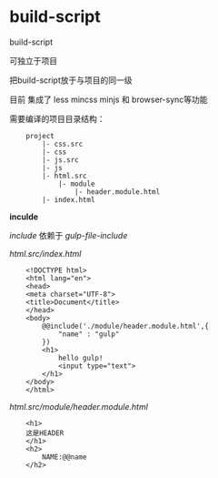 # build-script
build-script

可独立于项目

把build-script放于与项目的同一级

目前 集成了 less mincss minjs 和 browser-sync等功能

需要编译的项目目录结构：

		project
			|- css.src
			|- css
			|- js.src
			|- js
			|- html.src
				|- module
					|- header.module.html
			|- index.html


**inculde**

*include* 依赖于 *gulp-file-include*

*html.src/index.html*

		<!DOCTYPE html>
		<html lang="en">
		<head>
	    <meta charset="UTF-8">
	    <title>Document</title>
		</head>
		<body>
		    @@include('./module/header.module.html',{
		        "name" : "gulp"
		    })
		    <h1>
		        hello gulp!
		        <input type="text">
		    </h1>
		</body>
		</html>

*html.src/module/header.module.html*

		<h1>
	    这是HEADER
		</h1>
		<h2>
		    NAME:@@name
		</h2>